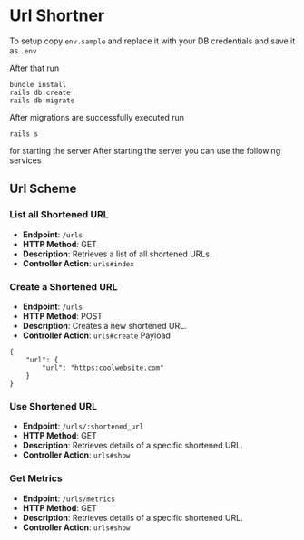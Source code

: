 # Url Shortner
To setup copy `env.sample` and replace it with your DB credentials and save it as `.env`

After that run
```
bundle install
rails db:create
rails db:migrate
```
After migrations are successfully executed run
```
rails s
```
for starting the server
After starting the server you can use the following services
## Url Scheme
### List all Shortened URL
- **Endpoint**: `/urls`
- **HTTP Method**: GET
- **Description**: Retrieves a list of all shortened URLs.
- **Controller Action**: `urls#index`

### Create a Shortened URL

- **Endpoint**: `/urls`
- **HTTP Method**: POST
- **Description**: Creates a new shortened URL.
- **Controller Action**: `urls#create`
Payload
```
{
	"url": {
		"url": "https:coolwebsite.com"
	}
}
```

### Use Shortened URL

- **Endpoint**: `/urls/:shortened_url`
- **HTTP Method**: GET
- **Description**: Retrieves details of a specific shortened URL.
- **Controller Action**: `urls#show`
### Get Metrics

- **Endpoint**: `/urls/metrics`
- **HTTP Method**: GET
- **Description**: Retrieves details of a specific shortened URL.
- **Controller Action**: `urls#show`